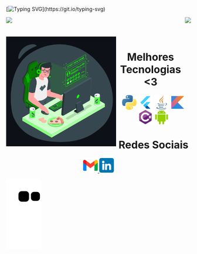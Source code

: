 [![Typing SVG](https://readme-typing-svg.herokuapp.com/?color=00FF00&size=35&center=true&vCenter=true&width=1000&lines=Hello,+Welcome!+;I'm+Abner+Ugeda,+Full-Stack+Developer;Linux+>+ALL.)](https://git.io/typing-svg)
<div>
  
  <img  height="180em" src="https://github-readme-stats.vercel.app/api?username=Abnerugeda&count_private=true&show_icons=true&theme=chartreuse-dark"/>
  
  <img  align="right" height="180em" src="https://github-readme-stats.vercel.app/api/top-langs/?username=Abnerugeda&theme=chartreuse-dark&layout=compact"/>
  
</div>
<br>

<div  align="center"> 
  <div style="display: inline_block"><br>
    <img align="left" height="300" alt="coding-time" src="programming.gif">
    <h1 align="center">Melhores Tecnologias <3</h1>
    <img align="center" height="40" width="40" alt="python-icon"  src="python.png">
    <img align="center" height="40" width="40" alt="flutter-icon"  src="flutter.svg">
    <img align="center" height="40" width="40" alt="java-icon"  src="java.png">
    <img align="center" height="40" width="40" alt="kotlin-icon"  src="kotlin.svg">
    <img align="center" height="40" width="40" alt="csharp-icon"  src="csharp.svg">
    <img align="center" height="40" width="40" alt="android-icon"  src="android.svg">
   </div>
  <h1 align="center">Redes Sociais</h1>
    <a href = "mailto: devabnerugeda@gmail.com">
      <img width="40" src="gmail.png">
    </a>
    <a href = "https://www.linkedin.com/in/abner-ugeda/">
      <img width="40" src="linkedin.png">
    </a>
</div>
  
![Snake animation](https://github.com/Abnerugeda/Abnerugeda/blob/output/github-contribution-grid-snake.svg)
